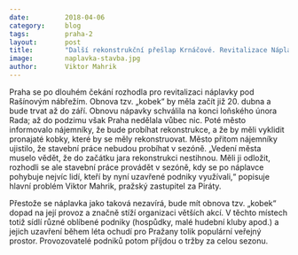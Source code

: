 ```yaml
---
date:         2018-04-06
category:     blog
tags:         praha-2
layout:       post
title:        "Další rekonstrukční přešlap Krnáčové. Revitalizace Náplavky během sezony" 
image:        naplavka-stavba.jpg
author:       Viktor Mahrik
---
```


Praha se po dlouhém čekání rozhodla pro revitalizaci náplavky pod Rašínovým nábřežím. Obnova tzv. „kobek“ by měla začít již 20. dubna a bude trvat až do září. Obnovu nápavky schválila na konci loňského února Rada; až do podzimu však Praha nedělala vůbec nic. Poté město informovalo nájemníky, že bude probíhat rekonstrukce, a že by měli vyklidit pronajaté kobky, které by se měly rekonstruovat. Město přitom nájemníky ujistilo, že stavební práce nebudou probíhat v sezóně. „Vedení města muselo vědět, že do začátku jara rekonstrukci nestihnou. Měli ji odložit, rozhodli se ale stavební práce provádět v sezóně, kdy se po náplavce pohybuje nejvíc lidí, kteří by nyní uzavřené podniky využívali,“ popisuje hlavní problém Viktor Mahrik, pražský zastupitel za Piráty. 

Přestože se náplavka jako taková nezavírá, bude mít obnova tzv. „kobek“ dopad na její provoz a značně stíží organizaci větších akcí. V těchto místech totiž sídlí různé oblíbené podniky (hospůdky, malé hudební kluby apod.) a jejich uzavření během léta ochudí pro Pražany tolik populární veřejný prostor. Provozovatelé podniků potom příjdou o tržby za celou sezonu.


